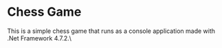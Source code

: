 # Chess Game

This is a simple chess game that runs as a console application made with .Net Framework 4.7.2.\
